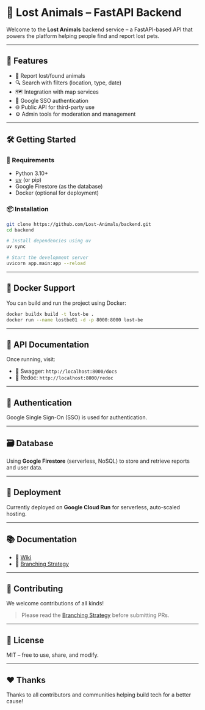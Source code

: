 # 🐾 Lost Animals – FastAPI Backend

Welcome to the **Lost Animals** backend service – a FastAPI-based API that powers the platform helping people find and report lost pets.

---

## 🚀 Features

- 📌 Report lost/found animals
- 🔍 Search with filters (location, type, date)
- 🗺️ Integration with map services
- 🔐 Google SSO authentication
- 🌐 Public API for third-party use
- ⚙️ Admin tools for moderation and management

---

## 🛠️ Getting Started

### 🔧 Requirements

- Python 3.10+
- [uv](https://github.com/astral-sh/uv) (or pip)
- Google Firestore (as the database)
- Docker (optional for deployment)

### 📦 Installation

```bash
git clone https://github.com/Lost-Animals/backend.git
cd backend

# Install dependencies using uv
uv sync

# Start the development server
uvicorn app.main:app --reload
```

---

## 🐳 Docker Support

You can build and run the project using Docker:

```bash
docker buildx build -t lost-be .
docker run --name lostbe01 -d -p 8000:8000 lost-be
```

---

## 📡 API Documentation

Once running, visit:
- 🔗 Swagger: `http://localhost:8000/docs`
- 🔗 Redoc: `http://localhost:8000/redoc`

---

## 🔐 Authentication

Google Single Sign-On (SSO) is used for authentication.

---

## 🗃️ Database

Using **Google Firestore** (serverless, NoSQL) to store and retrieve reports and user data.

---

## 🚀 Deployment

Currently deployed on **Google Cloud Run** for serverless, auto-scaled hosting.

---

## 📚 Documentation

- 📖 [Wiki](https://github.com/Lost-Animals/docs/wiki)
- 📄 [Branching Strategy](https://github.com/Lost-Animals/docs/wiki/Branching-strategy)

---

## 🤝 Contributing

We welcome contributions of all kinds!

> Please read the [Branching Strategy](https://github.com/Lost-Animals/docs/wiki/Branching-strategy) before submitting PRs.

---

## 📜 License

MIT – free to use, share, and modify.

---

## ❤️ Thanks

Thanks to all contributors and communities helping build tech for a better cause!
